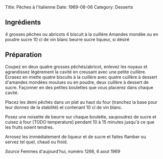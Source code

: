 Title: Pêches à l'italienne
Date: 1969-08-06
Category: Desserts

## Ingrédients

4 grosses pêches ou abricots
4 biscuit à la cuillère
Amandes mondée ou en poudre
sucre
10 cl de vin blanc
beurre
sucre
liqueur, si désiré

## Préparation

Coupez en deux quatre grosses pêchés/abricot, enlevez les noyaux et agrandissez
légèrement la cavité en creusant avec une petite cuillère. Écrasez en miette
quatre biscuits à la cuillère avec quatre cuillère à dessert d'amandes mondées
moulues ou en poudre, deux cuillère à dessert de sucre. Façonner en des petites
boulettes que vous placerez dans chaque cavité.

Placez les demi pêchés dans un plat au haut du four (tranchez la base pour leur
donnez de la stabilité) et contenant 10 cl de vin blanc.

Posez une noisette de beurre sur chaque boulette, saupoudrez de sucre et cuisez
à four [TODO temperature] pendant 10 à 15 minutes jusqu'à ce que les fruits
soient tendres.

Arrosez les immédiatement de liqueur et de sucre et faites flamber ou servez tel
quel, chaud ou froid.

*Source* Femmes d'aujourd'hui, numéro 1266, 6 aout 1969
